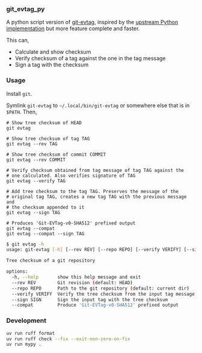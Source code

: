 ### git_evtag_py

A python script version of [git-evtag](https://github.com/cgwalters/git-evtag/),
inspired by the [upstream Python implementation](https://github.com/cgwalters/git-evtag/blob/7c58b2021a066f1e552deeb37431bc70b6215d62/src/git-evtag-compute-py) but more feature complete and faster.

This can,

- Calculate and show checksum
- Verify checksum of a tag against the one in the tag message
- Sign a tag with the checksum


### Usage

Install `git`.

Symlink `git-evtag` to `~/.local/bin/git-evtag` or somewhere else that
is in `$PATH`. Then,

```
# Show tree checksum of HEAD
git evtag

# Show tree checksum of tag TAG
git evtag --rev TAG

# Show tree checksum of commit COMMIT
git evtag --rev COMMIT

# Verify checksum obtained from tag message of tag TAG against the
# one calculated. Also verifies signature of TAG
git evtag --verify TAG

# Add tree checksum to the tag TAG. Preserves the message of the
# original tag TAG, creates a new tag TAG with the previous message and
# the checksum appended to it
git evtag --sign TAG

# Produces 'Git-EVTag-v0-SHA512' prefixed output
git evtag --compat
git evtag --compat --sign TAG
```

```sh
$ git evtag -h
usage: git-evtag [-h] [--rev REV] [--repo REPO] [--verify VERIFY] [--sign SIGN] [--compat]

Tree checksum of a git repository

options:
  -h, --help       show this help message and exit
  --rev REV        Git revision (default: HEAD)
  --repo REPO      Path to the git repository (default: current dir)
  --verify VERIFY  Verify the tree checksum from the input tag message
  --sign SIGN      Sign the input tag with the tree checksum
  --compat         Produce 'Git-EVTag-v0-SHA512' prefixed output
```

### Development

```sh
uv run ruff format
uv run ruff check --fix --exit-non-zero-on-fix
uv run mypy .
```
